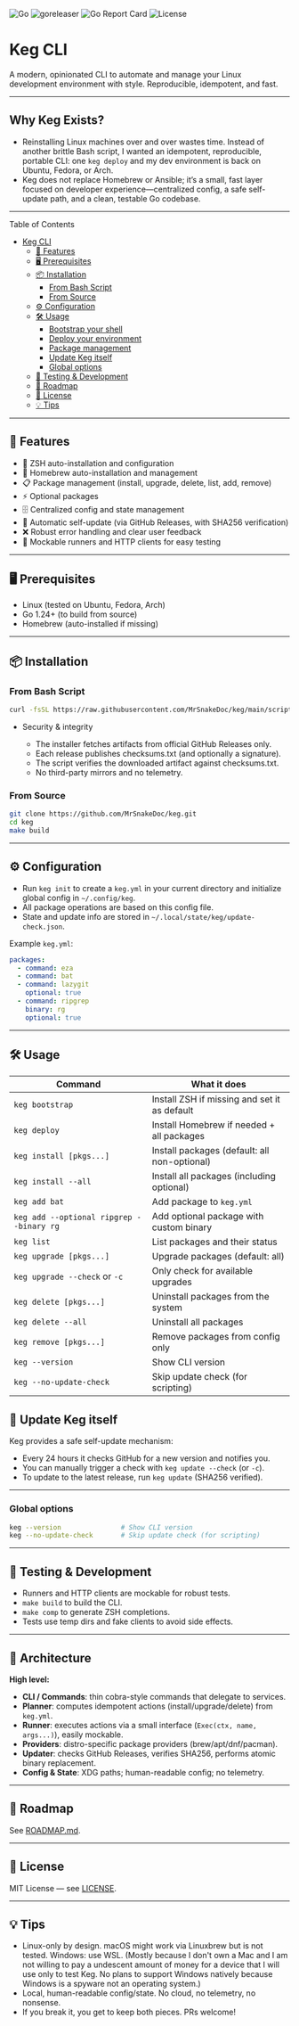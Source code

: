 ![Go](https://img.shields.io/badge/go-1.24%2B-blue)
![goreleaser](https://github.com/MrSnakeDoc/keg/actions/workflows/release.yml/badge.svg)
![Go Report Card](https://goreportcard.com/badge/github.com/MrSnakeDoc/keg)
![License](https://img.shields.io/badge/license-MIT-green)

# Keg CLI

A modern, opinionated CLI to automate and manage your Linux development environment with style.
Reproducible, idempotent, and fast.

---

## Why Keg Exists?

- Reinstalling Linux machines over and over wastes time. Instead of another brittle Bash script, I wanted an idempotent, reproducible, portable CLI: one `keg deploy` and my dev environment is back on Ubuntu, Fedora, or Arch.
- Keg does not replace Homebrew or Ansible; it’s a small, fast layer focused on developer experience—centralized config, a safe self-update path, and a clean, testable Go codebase.

---

Table of Contents
- [Keg CLI](#keg-cli)
  - [🚀 Features](#-features)
  - [🖥️ Prerequisites](#️-prerequisites)
  - [📦 Installation](#-installation)
    - [From Bash Script](#from-bash-script)
    - [From Source](#from-source)
  - [⚙️ Configuration](#️-configuration)
  - [🛠️ Usage](#️-usage)
    - [Bootstrap your shell](#bootstrap-your-shell)
    - [Deploy your environment](#deploy-your-environment)
    - [Package management](#package-management)
    - [Update Keg itself](#update-keg-itself)
    - [Global options](#global-options)
  - [🧪 Testing \& Development](#-testing--development)
  - [📝 Roadmap](#-roadmap)
  - [📄 License](#-license)
  - [💡 Tips](#-tips)
---

## 🚀 Features

- 🚀 ZSH auto-installation and configuration
- 🍺 Homebrew auto-installation and management
- 📋 Package management (install, upgrade, delete, list, add, remove)
- ⚡ Optional packages
- 🗄️ Centralized config and state management
- 🔄 Automatic self-update (via GitHub Releases, with SHA256 verification)
- ❌ Robust error handling and clear user feedback
- 🧪 Mockable runners and HTTP clients for easy testing

---

## 🖥️ Prerequisites

- Linux (tested on Ubuntu, Fedora, Arch)
- Go 1.24+ (to build from source)
- Homebrew (auto-installed if missing)

---

## 📦 Installation

### From Bash Script

```bash
curl -fsSL https://raw.githubusercontent.com/MrSnakeDoc/keg/main/scripts/install.sh | bash -
```

 * Security & integrity

    - The installer fetches artifacts from official GitHub Releases only.
    - Each release publishes checksums.txt (and optionally a signature).
    - The script verifies the downloaded artifact against checksums.txt.
    - No third-party mirrors and no telemetry.

### From Source

```bash
git clone https://github.com/MrSnakeDoc/keg.git
cd keg
make build
```

---

## ⚙️ Configuration

- Run `keg init` to create a `keg.yml` in your current directory and initialize global config in `~/.config/keg`.
- All package operations are based on this config file.
- State and update info are stored in `~/.local/state/keg/update-check.json`.

Example `keg.yml`:

```yaml
packages:
  - command: eza
  - command: bat
  - command: lazygit
    optional: true
  - command: ripgrep
    binary: rg
    optional: true
```

---

## 🛠️ Usage

| Command                                  | What it does                                 |
| ---------------------------------------- | -------------------------------------------- |
| `keg bootstrap`                          | Install ZSH if missing and set it as default |
| `keg deploy`                             | Install Homebrew if needed + all packages    |
| `keg install [pkgs...]`                  | Install packages (default: all non-optional) |
| `keg install --all`                      | Install all packages (including optional)    |
| `keg add bat`                            | Add package to `keg.yml`                     |
| `keg add --optional ripgrep --binary rg` | Add optional package with custom binary      |
| `keg list`                               | List packages and their status               |
| `keg upgrade [pkgs...]`                  | Upgrade packages (default: all)              |
| `keg upgrade --check` or `-c`            | Only check for available upgrades            |
| `keg delete [pkgs...]`                   | Uninstall packages from the system           |
| `keg delete --all`                       | Uninstall all packages                       |
| `keg remove [pkgs...]`                   | Remove packages from config only             |
| `keg --version`                          | Show CLI version                             |
| `keg --no-update-check`                  | Skip update check (for scripting)            |


## 🔄 Update Keg itself

Keg provides a safe self-update mechanism:

* Every 24 hours it checks GitHub for a new version and notifies you.
* You can manually trigger a check with `keg update --check` (or `-c`).
* To update to the latest release, run `keg update` (SHA256 verified).

---

### Global options

```bash
keg --version               # Show CLI version
keg --no-update-check       # Skip update check (for scripting)
```

---

## 🧪 Testing & Development

* Runners and HTTP clients are mockable for robust tests.
* `make build` to build the CLI.
* `make comp` to generate ZSH completions.
* Tests use temp dirs and fake clients to avoid side effects.

---

## 🧱 Architecture

**High level:**

* **CLI / Commands**: thin cobra-style commands that delegate to services.
* **Planner**: computes idempotent actions (install/upgrade/delete) from `keg.yml`.
* **Runner**: executes actions via a small interface (`Exec(ctx, name, args...)`), easily mockable.
* **Providers**: distro-specific package providers (brew/apt/dnf/pacman).
* **Updater**: checks GitHub Releases, verifies SHA256, performs atomic binary replacement.
* **Config & State**: XDG paths; human-readable config; no telemetry.

---

## 📝 Roadmap

See [ROADMAP.md](./ROADMAP.md).

---

## 📄 License

MIT License — see [LICENSE](./LICENSE).

---

## 💡 Tips

* Linux-only by design. macOS might work via Linuxbrew but is not tested. Windows: use WSL. (Mostly because I don't own a Mac and I am not willing to pay a undescent amount of money for a device that I will use only to test Keg. No plans to support Windows natively because Windows is a spyware not an operating system.)
* Local, human-readable config/state. No cloud, no telemetry, no nonsense.
* If you break it, you get to keep both pieces. PRs welcome!
